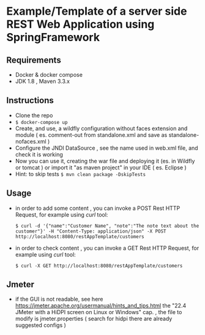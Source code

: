 Example/Template of a server side REST Web Application using SpringFramework
========

Requirements
--------
* Docker & docker compose
* JDK 1.8 , Maven 3.3.x

Instructions
--------
* Clone the repo
* `` $ docker-compose up ``
* Create, and use, a wildfly configuration without faces extension and module ( es. comment-out from standalone.xml and save as standalone-nofaces.xml )
* Configure the JNDI DataSource , see the name used in web.xml file, and check it is working
* Now you can use it, creating the war file and deploying it  (es. in Wildfly or tomcat ) or import it "as maven project" in your IDE ( es. Eclipse ) 
* Hint: to skip tests `` $ mvn clean package -DskipTests `` 


Usage
--------

* in order to add some content , you can invoke a POST Rest HTTP Request, for example using _curl_ tool:

	`` $ curl -d '{"name":"Customer Name", "note":"The note text about the customer"}' -H "Content-Type: application/json" -X POST http://localhost:8080/restAppTemplate/customers ``

* in order to check content , you can invoke a GET Rest HTTP Request, for example using _curl_ tool: 

	`` $ curl -X GET http://localhost:8080/restAppTemplate/customers ``
	

Jmeter
--------	
*  if the GUI is not readable, see here https://jmeter.apache.org/usermanual/hints_and_tips.html the "22.4 JMeter with a HiDPI screen on Linux or Windows" cap. , the file to modify is jmeter.properties ( search for hidpi there are already suggested configs )
  